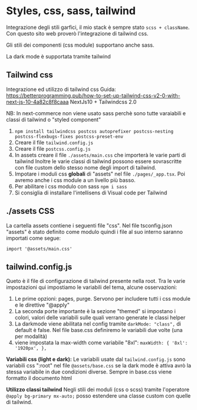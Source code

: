 # Styles, css, sass, tailwind

Integrazione degli stili garfici, il mio stack è sempre stato `scss + className`.
Con questo sito web proverò l'integrazione di tailwind css.

Gli stili dei componenti (css module) supportano anche sass.

La dark mode è supportata tramite tailwind

## Tailwind css

Integrazione ed utilizzo di tailwind css
Guida: https://betterprogramming.pub/how-to-set-up-tailwind-css-v2-0-with-next-js-10-4a82c8f8caaa
NextJs10 + Tailwindcss 2.0

NB: In next-commerce non viene usato sass perchè sono tutte varaiabili e classi di tailwind o "styled component"

1. `npm install tailwindcss postcss autoprefixer postcss-nesting postcss-flexbugs-fixes postcss-preset-env`
2. Creare il file `tailwind.config.js`
3. Creare il file `postcss.config.js`
4. In assets creare il file `./assets/main.css` che importerà le varie parti di tailwind
   Inoltre le varie classi di tailwind possono essere sovrascritte con file custom dello stesso nome degli import di tailwind.
5. Impotare i moduli css **globali** di "assets" nel file `./pages/_app.tsx`. Poi avremo anche i css module a un livello più basso.
6. Per abilitare i css modulo con sass `npm i sass`
7. Si consiglia di installare l'intellisens di Visual code per Tailwind

## ./assets CSS

La cartella assets contiene i seguenti file "css".
Nel file tsconfig.json "assets" è stato definito come modulo quindi i file al suo interno saranno importati come segue:

`import '@assets/main.css'`

## tailwind.config.js

Queto è il file di configurazione di tailwind presente nella root. Tra le varie impostazioni
qui impostiamo le variabili del tema, alcune osservazioni:

1. Le prime opzioni: pages, purge. Servono per includere tutti i css module e le direttive "@apply"
2. La seconda porte importante è la sezione "themed" si impostano i colori, valori delle variabili sulle quali verrano generate le classi helper
3. La darkmode viene abilitata nel config tramite `darkMode: "class",` di default è false. Nel file base.css definiremo le variabili due volte (una per modalità)
4. viene impostata la max-width come variabile "8xl": ``` maxWidth: { '8xl': '1920px', }, ```

**Variabili css (light e dark):**
Le variabili usate dal `tailwind.config.js` sono variabili css ":root" nel file `@assets/base.css` se la dark mode è attiva
avrò la stessa variabile in due condizioni diverse.
Sempre in base.css viene formatto il documento html

**Utilizzo classi tailwind**
Negli stili dei moduli (css o scss) tramite l'operatore `@apply bg-primary mx-auto;` posso estendere una classe custom con quelle di tailwind.

